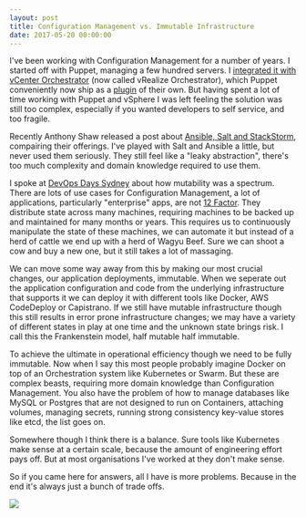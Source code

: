 ```yaml
---
layout: post
title: Configuration Management vs. Immutable Infrastructure
date: 2017-05-20 00:00:00
---
```


I've been working with Configuration Management for a number of years. I started off with Puppet, managing a few hundred servers. I [integrated it with vCenter Orchestrator](./2014-11-07-integrating-vcenter-orcehstrator-puppet.markdown) (now called vRealize Orchestrator), which Puppet conveniently now ship as a [plugin](https://docs.puppet.com/pe/latest/vro_release_notes.html#vro-puppet-plug-in-20) of their own. But having spent a lot of time working with Puppet and vSphere I was left feeling the solution was still too complex, especially if you wanted developers to self service, and too fragile.

Recently Anthony Shaw released a post about [Ansible, Salt and StackStorm](https://medium.com/@anthonypjshaw/ansible-v-s-salt-saltstack-v-s-stackstorm-3d8f57149368), compairing their offerings. I've played with Salt and Ansible a little, but never used them seriously. They still feel like a "leaky abstraction", there's too much complexity and domain knowledge required to use them.

I spoke at [DevOps Days Sydney](https://www.youtube.com/watch?v=I3DuUzGC-SU) about how mutability was a spectrum. There are lots of use cases for Configuration Management, a lot of applications, particularly "enterprise" apps, are not [12 Factor](https://12factor.net/). They distribute state across many machines, requiring machines to be backed up and maintained for many months or years. This requires us to continuously manipulate the state of these machines, we can automate it but instead of a herd of cattle we end up with a herd of Wagyu Beef. Sure we can shoot a cow and buy a new one, but it still takes a lot of massaging.

We can move some way away from this by making our most crucial changes, our application deployments, immutable. When we seperate out the application configuration and code from the underlying infrastructure that supports it we can deploy it with different tools like Docker, AWS CodeDeploy or Capistrano. If we still have mutable infrastructure though this still results in error prone infrastructure changes; we may have a variety of different states in play at one time and the unknown state brings risk. I call this the Frankenstein model, half mutable half immutable.

To achieve the ultimate in operational efficiency though we need to be fully immutable. Now when I say this most people probably imagine Docker on top of an Orchestration system like Kubernetes or Swarm. But these are complex beasts, requiring more domain knowledge than Configuration Management. You also have the problem of how to manage databases like MySQL or Postgres that are not designed to run on Containers, attaching volumes, managing secrets, running strong consistency key-value stores like etcd, the list goes on.

Somewhere though I think there is a balance. Sure tools like Kubernetes make sense at a certain scale, because the amount of engineering effort pays off. But at most organisations I've worked at they don't make sense.

So if you came here for answers, all I have is more problems. Because in the end it's always just a bunch of trade offs.

![](http://fox.mmgn.com/mmgn/news/normal/hacked-xbox-live-experiencing-network-issues-psn-attackers-suggest-it-s-them-1112628.jpg)
